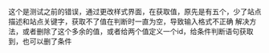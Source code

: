 
这个是测试之前的错误，通过更改样式界面，在获取值，原先是有五个，少了站点描述和站点关键字，获取不了值在判断时一直为空，导致输入格式不正确
解决方法，或者删除了这个多余的值，或者给两个值定义一个id，给条件判断语句获取到，也可以删了条件
